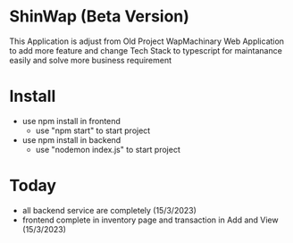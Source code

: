# ShinWap (Beta Version)
This Application is adjust from Old Project WapMachinary Web Application
to add more feature and change Tech Stack to typescript for maintanance easily and solve more business requirement
# Install
- use npm install in frontend
    - use "npm start" to start project
- use npm install in backend
    - use "nodemon index.js" to start project
# Today
- all backend service are completely (15/3/2023)
- frontend complete in inventory page and transaction in Add and View (15/3/2023)
